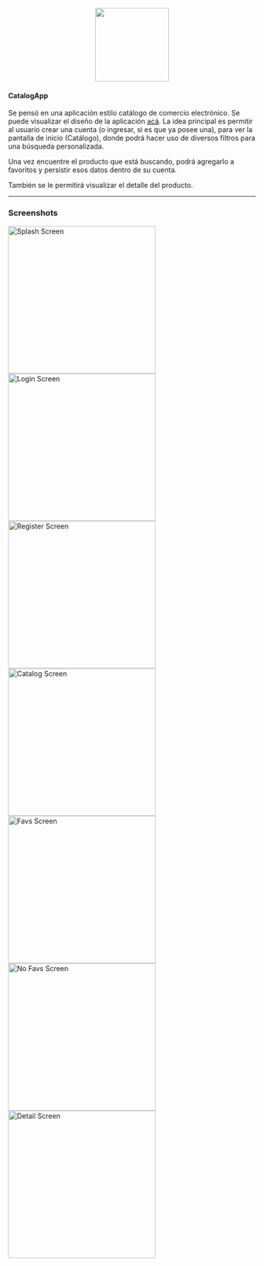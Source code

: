<p align="center"><img src="https://i.imgur.com/I4C3x0Q.png" width="150"></p> 

#### CatalogApp
Se pensó en una aplicación estilo catálogo de comercio electrónico. Se puede visualizar el diseño de la aplicación [acá](https://www.figma.com/design/BG3UMGzLi1efG52COftCH9/TPO-DESARROLLO-APPS-I?t=8bFwuAWWMTXF6Do0-0). La idea principal es permitir al usuario crear una cuenta (o ingresar, si es que ya posee una), para ver la pantalla de inicio (Catálogo), donde podrá hacer uso de diversos filtros para una búsqueda personalizada.

Una vez encuentre el producto que está buscando, podrá agregarlo a favoritos y persistir esos datos dentro de su cuenta. 

También se le permitirá visualizar el detalle del producto. 

<hr>

### Screenshots
<img src="https://i.imgur.com/qA68xAY.png" alt="Splash Screen" width="300" /><img src="https://i.imgur.com/6gyXXHX.png" alt="Login Screen" width="300" /><img src="https://i.imgur.com/BLX3pLQ.png" alt="Register Screen" width="300" /><img src="https://i.imgur.com/y934mRl.jpeg" alt="Catalog Screen" width="300" /><img src="https://i.imgur.com/eifXGkQ.jpeg" alt="Favs Screen" width="300" /><img src="https://i.imgur.com/wkzDpmQ.jpeg" alt="No Favs Screen" width="300" /><img src="https://i.imgur.com/azbXGwF.jpeg" alt="Detail Screen" width="300" />

